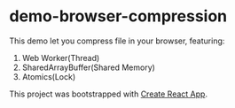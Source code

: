 # demo-browser-compression

This demo let you compress file in your browser, featuring:

1. Web Worker(Thread)
2. SharedArrayBuffer(Shared Memory)
3. Atomics(Lock)

This project was bootstrapped with [Create React App](https://github.com/facebook/create-react-app).